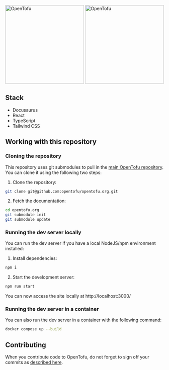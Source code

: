 <img src="./.github/logo-dark.svg#gh-dark-mode-only" alt="OpenTofu" width="250px" />
<img src="./.github/logo-light.svg#gh-light-mode-only" alt="OpenTofu" width="250px" />

## Stack

- Docusaurus
- React
- TypeScript
- Tailwind CSS

## Working with this repository

### Cloning the repository

This repository uses git submodules to pull in the [main OpenTofu repository](https://github.com/opentofu/opentofu).
You can clone it using the following two steps:

1. Clone the repository:

```bash
git clone git@github.com:opentofu/opentofu.org.git
```

2. Fetch the documentation:

```bash
cd opentofu.org
git submodule init
git submodule update
```

### Running the dev server locally

You can run the dev server if you have a local NodeJS/npm environment installed:

1. Install dependencies:

```bash
npm i
```

2. Start the development server:

```bash
npm run start
```

You can now access the site locally at http://localhost:3000/

### Running the dev server in a container

You can also run the dev server in a container with the following command:

```bash
docker compose up --build
```

## Contributing

When you contribute code to OpenTofu, do not forget to sign off your commits as [described here](https://github.com/opentofu/opentofu/blob/main/CONTRIBUTING.md#signing-off-your-commits).
